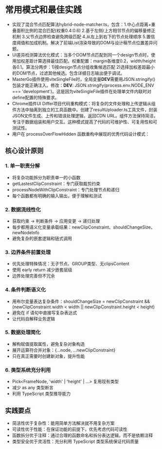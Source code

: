 # 常用模式和最佳实践

- 实现了混合节点匹配算法hybrid-node-matcher.ts，包含：1.中心点距离+重叠面积比例的混合匹配(权重0.4:0.6) 2.基于左侧/上方相邻节点的偏移量修正机制 3.父节点边界检查避免跨级匹配 4.从左上到右下的节点处理顺序 5.置信度阈值和加成机制。解决了前端List渲染导致的DOM与设计稿节点位置差异问题。
- UI差异检测算法优化模式：当多个DOM节点匹配到同一个design节点时，使用加权差距计算选择最佳匹配。权重配置：margin各维度0.2，width/height各0.1。算法分两步：1)按design节点分组收集候选匹配 2)选择加权差距最小的DOM节点，过滤其他候选。包含详细日志输出便于调试。
- MasterGo插件使用viteSingleFile时，全局变量**DEV**需要用JSON.stringify()包装才能正确注入。修改：**DEV**: JSON.stringify(process.env.NODE_ENV === 'development')。这是因为viteSingleFile插件在处理单文件内联时对define配置的特殊要求。
- Chrome插件UI Differ项目代码重构模式：将复杂的文件处理和上传逻辑从组件方法中抽离到独立的工具函数中。创建了resultUploader.ts工具文件，封装JSON文件生成、上传和错误处理逻辑，返回CDN URL。组件方法保持简洁，专注于数据组装和用户交互。这种模式提高了代码的可维护性、可复用性和可测试性。
- 用户在 processOverFlowHidden 函数重构中展现的优秀代码设计模式：

## 核心设计原则

### 1. 单一职责分解

- 将复杂功能拆分为职责单一的小函数
- getLastestClipConstraint：专门获取裁剪约束
- processNodeWithClipConstraint：专门处理节点和递归
- 每个函数都有明确的输入输出，便于理解和测试

### 2. 数据流线性化

- 获取约束 → 判断条件 → 应用变更 → 递归处理
- 每步都用语义化变量承载结果：newClipConstraint、shouldChangeSize、newNodeInfo
- 避免复杂的嵌套逻辑和链式调用

### 3. 边界条件前置处理

- 优先处理特殊情况：无子节点、GROUP类型、无clipsContent
- 使用 early return 减少嵌套层级
- 边界处理完善但不冗余

### 4. 条件判断语义化

- 用布尔变量表达复杂条件：shouldChangeSize = newClipConstraint && (newClipConstraint.width < width || newClipConstraint.height < height)
- 避免在 if 语句中直接写复杂表达式
- 让代码自解释业务逻辑

### 5. 数据处理简化

- 解构赋值提取属性，避免复杂对象构造
- 展开运算符合并对象：{...node, ...newClipConstraint}
- 只在真正需要时创建新对象，提升性能

### 6. 类型系统充分利用

- Pick<FrameNode, 'width' | 'height' | ...> 复用现有类型
- 减少 as any 类型断言
- 利用 TypeScript 类型推导能力

## 实践要点

- 简洁性优于复杂性：能用简单方法解决就不用复杂方案
- 可读性优于性能：在保证功能的前提下，优先考虑代码可读性
- 函数拆分优于注释：通过合理的函数命名和拆分表达逻辑，而不是依赖注释
- 类型安全优于灵活性：充分利用 TypeScript 类型系统保证代码质量
